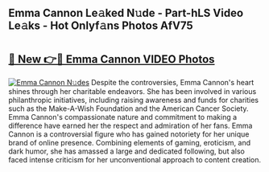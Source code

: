 ## Emma Cannon Le𝚊ked N𝚞de - Part-hLS Video Le𝚊ks - Hot Onlyf𝚊ns Photos AfV75

# <h2><a href="http://ac11528.deff.icu/?id=Emma+Cannon">🔗 New 👉🔴 Emma Cannon VIDEO Photos</a></h2>

[![Emma Cannon N𝚞des](https://i.imgur.com/rIISA9y.gif)](http://ac11528.deff.icu/?id=Emma+Cannon)
Despite the controversies, Emma Cannon's heart shines through her charitable endeavors. She has been involved in various philanthropic initiatives, including raising awareness and funds for charities such as the Make-A-Wish Foundation and the American Cancer Society. Emma Cannon's compassionate nature and commitment to making a difference have earned her the respect and admiration of her fans. Emma Cannon is a controversial figure who has gained notoriety for her unique brand of online presence. Combining elements of gaming, eroticism, and dark humor, she has amassed a large and dedicated following, but also faced intense criticism for her unconventional approach to content creation.
